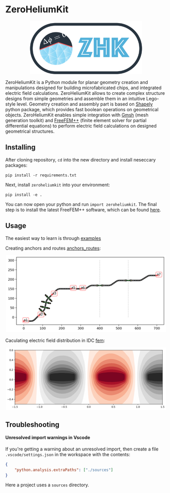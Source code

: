 # ZeroHeliumKit

<p align="center">
<img src="examples/zhk.png" alt="zhk_logo" width="350"/>
</p>


ZeroHeliumKit is a Python module for planar geometry creation and manipulations designed for building microfabricated chips, and integrated electric field calculations. ZeroHeliumKit allows to create complex structure designs from simple geometries and assemble them in an intuitive Lego-style level. Geometry creation and assembly part is based on [Shapely](https://github.com/shapely/shapely) python package, which provides fast boolean operations on geometrical objects. ZeroHeliumKit enables simple integration with [Gmsh](https://gmsh.info) (mesh generation toolkit) and [FreeFEM++](https://freefem.org) (finite element solver for partial differential equations) to perform electric field calculations on designed geometrical structures. 


## Installing

After cloning repository, `cd` into the new directory and install neseccary packages:
```shell
pip install -r requirements.txt
```
Next, install `zeroheliumkit` into your environment: 
```
pip install -e .
```
You can now open your python and run `import zeroheliumkit`. The final step is to install the latest FreeFEM++ software, which can be found [here](https://github.com/FreeFem/FreeFem-sources/releases).

## Usage

The easiest way to learn is through [examples](examples/)

Creating anchors and routes [anchors_routes](examples/anchors_routes.ipynb):
<p align="center">
<img src="examples/anchors_routes.png" alt="zhk_logo" width="500"/>
</p>

Caculating electric field distribution in IDC [fem](examples/fem.ipynb):
<p align="center">
<img src="examples/fem.png" alt="zhk_logo" width="500"/>
</p>

## Troubleshooting
#### Unresolved import warnings in Vscode
If you're getting a warning about an unresolved import, then create a file `.vscode/settings.json` in the workspace with the contents:
```json
{
    "python.analysis.extraPaths": ["./sources"]
}
```
Here a project uses a `sources` directory.